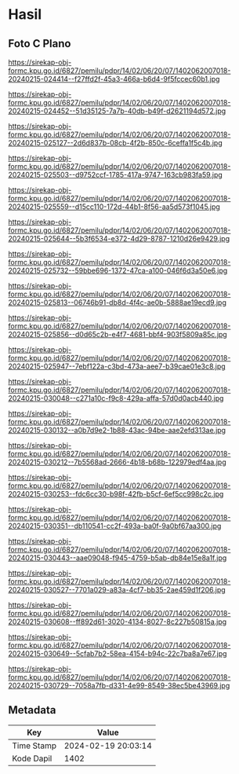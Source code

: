 # Hasil

## Foto C Plano

https://sirekap-obj-formc.kpu.go.id/6827/pemilu/pdpr/14/02/06/20/07/1402062007018-20240215-024414--f27ffd2f-45a3-466a-b6d4-9f5fccec60b1.jpg

https://sirekap-obj-formc.kpu.go.id/6827/pemilu/pdpr/14/02/06/20/07/1402062007018-20240215-024452--51d35125-7a7b-40db-b49f-d2621194d572.jpg

https://sirekap-obj-formc.kpu.go.id/6827/pemilu/pdpr/14/02/06/20/07/1402062007018-20240215-025127--2d6d837b-08cb-4f2b-850c-6ceffa1f5c4b.jpg

https://sirekap-obj-formc.kpu.go.id/6827/pemilu/pdpr/14/02/06/20/07/1402062007018-20240215-025503--d9752ccf-1785-417a-9747-163cb983fa59.jpg

https://sirekap-obj-formc.kpu.go.id/6827/pemilu/pdpr/14/02/06/20/07/1402062007018-20240215-025559--d15cc110-172d-44b1-8f56-aa5d573f1045.jpg

https://sirekap-obj-formc.kpu.go.id/6827/pemilu/pdpr/14/02/06/20/07/1402062007018-20240215-025644--5b3f6534-e372-4d29-8787-1210d26e9429.jpg

https://sirekap-obj-formc.kpu.go.id/6827/pemilu/pdpr/14/02/06/20/07/1402062007018-20240215-025732--59bbe696-1372-47ca-a100-046f6d3a50e6.jpg

https://sirekap-obj-formc.kpu.go.id/6827/pemilu/pdpr/14/02/06/20/07/1402062007018-20240215-025813--06746b91-db8d-4f4c-ae0b-5888ae19ecd9.jpg

https://sirekap-obj-formc.kpu.go.id/6827/pemilu/pdpr/14/02/06/20/07/1402062007018-20240215-025856--d0d65c2b-e4f7-4681-bbf4-903f5809a85c.jpg

https://sirekap-obj-formc.kpu.go.id/6827/pemilu/pdpr/14/02/06/20/07/1402062007018-20240215-025947--7ebf122a-c3bd-473a-aee7-b39cae01e3c8.jpg

https://sirekap-obj-formc.kpu.go.id/6827/pemilu/pdpr/14/02/06/20/07/1402062007018-20240215-030048--c271a10c-f9c8-429a-affa-57d0d0acb440.jpg

https://sirekap-obj-formc.kpu.go.id/6827/pemilu/pdpr/14/02/06/20/07/1402062007018-20240215-030132--a0b7d9e2-1b88-43ac-94be-aae2efd313ae.jpg

https://sirekap-obj-formc.kpu.go.id/6827/pemilu/pdpr/14/02/06/20/07/1402062007018-20240215-030212--7b5568ad-2666-4b18-b68b-122979edf4aa.jpg

https://sirekap-obj-formc.kpu.go.id/6827/pemilu/pdpr/14/02/06/20/07/1402062007018-20240215-030253--fdc6cc30-b98f-42fb-b5cf-6ef5cc998c2c.jpg

https://sirekap-obj-formc.kpu.go.id/6827/pemilu/pdpr/14/02/06/20/07/1402062007018-20240215-030351--db110541-cc2f-493a-ba0f-9a0bf67aa300.jpg

https://sirekap-obj-formc.kpu.go.id/6827/pemilu/pdpr/14/02/06/20/07/1402062007018-20240215-030443--aae09048-f945-4759-b5ab-db84e15e8a1f.jpg

https://sirekap-obj-formc.kpu.go.id/6827/pemilu/pdpr/14/02/06/20/07/1402062007018-20240215-030527--7701a029-a83a-4cf7-bb35-2ae459d1f206.jpg

https://sirekap-obj-formc.kpu.go.id/6827/pemilu/pdpr/14/02/06/20/07/1402062007018-20240215-030608--ff892d61-3020-4134-8027-8c227b50815a.jpg

https://sirekap-obj-formc.kpu.go.id/6827/pemilu/pdpr/14/02/06/20/07/1402062007018-20240215-030649--5cfab7b2-58ea-4154-b94c-22c7ba8a7e67.jpg

https://sirekap-obj-formc.kpu.go.id/6827/pemilu/pdpr/14/02/06/20/07/1402062007018-20240215-030729--7058a7fb-d331-4e99-8549-38ec5be43969.jpg


## Metadata

| Key        | Value               |
| ---------- | ------------------- |
| Time Stamp | 2024-02-19 20:03:14 |
| Kode Dapil | 1402                |



